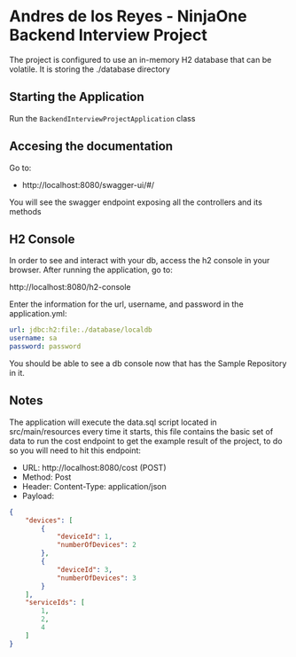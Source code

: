 # Andres de los Reyes - NinjaOne Backend Interview Project

The project is configured to use an in-memory H2 database that can be volatile. It is storing the ./database directory

## Starting the Application

Run the `BackendInterviewProjectApplication` class


## Accesing the documentation
Go to:
* http://localhost:8080/swagger-ui/#/

You will see the swagger endpoint exposing all the controllers and its methods

## H2 Console 

In order to see and interact with your db, access the h2 console in your browser.
After running the application, go to:

http://localhost:8080/h2-console

Enter the information for the url, username, and password in the application.yml:

```yml
url: jdbc:h2:file:./database/localdb
username: sa 
password: password
```

You should be able to see a db console now that has the Sample Repository in it.

## Notes
The application will execute the data.sql script located in src/main/resources every time it starts, this file contains the basic set of data to run the cost endpoint to get the example result of the project, to do so you will need to hit this endpoint:

* URL: http://localhost:8080/cost (POST)
* Method: Post
* Header: Content-Type: application/json
* Payload: 
```json
{
    "devices": [
        {
            "deviceId": 1,
            "numberOfDevices": 2
        },
        {
            "deviceId": 3,
            "numberOfDevices": 3
        }
    ],
    "serviceIds": [
        1,
        2,
        4
    ]
}
```
